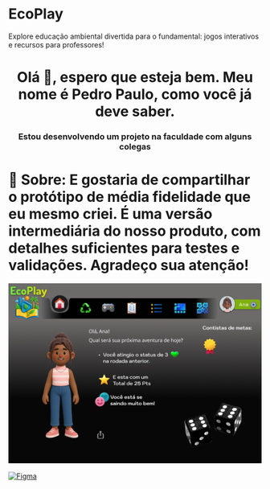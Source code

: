 # EcoPlay
Explore educação ambiental divertida para o fundamental: jogos interativos e recursos para professores!

<h1 align="center">Olá 👋, espero que esteja bem. Meu nome é Pedro Paulo, como você já deve saber.</h1>
<h3 align="center"> Estou desenvolvendo um projeto na faculdade com alguns colegas</h3>

# 💫 Sobre: E gostaria de compartilhar o protótipo de média fidelidade que eu mesmo criei. É uma versão intermediária do nosso produto, com detalhes suficientes para testes e validações. Agradeço sua atenção!

![Interface do Usuário Final](https://github.com/ppmalta/EcoPlay/blob/main/Frame%209.png?raw=true)

[![Figma](https://img.shields.io/badge/figma-%23F24E1E.svg?style=for-the-badge&logo=figma&logoColor=white)](https://www.figma.com/proto/4peEndXhkgvY1e3iOzqZ4q/Prot%C3%B3tipo?node-id=0-1&t=5c8ISRK1TlGRfhxr-1)
